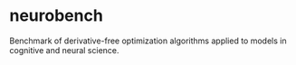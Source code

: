 # neurobench
Benchmark of derivative-free optimization algorithms applied to models in cognitive and neural science.
